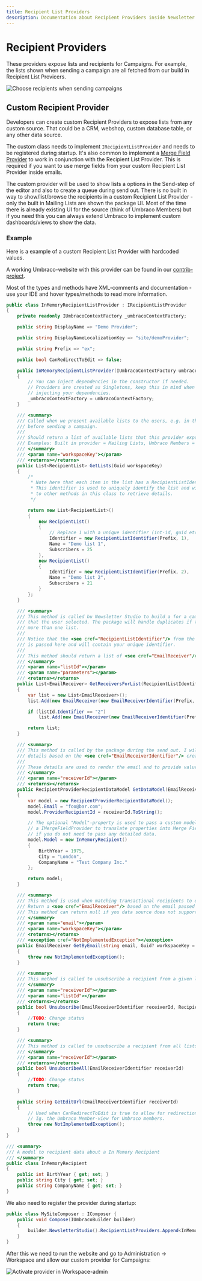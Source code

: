 ```yaml
---
title: Recipient List Providers
description: Documentation about Recipient Providers inside Newsletter Studio
---
```

# Recipient Providers
These providers expose lists and recipients for Campaigns. For example, the lists shown when sending a campaign are all fetched from our build in Recipient List Provicers.

![Choose recipients when sending campaigns](/media/campaigns-choose-recipients.png)

## Custom Recipient Provider
Developers can create custom Recipient Providers to expose lists from any custom source. That could be a CRM, webshop, custom database table, or any other data source.

The custom class needs to implement `IRecipientListProvider` and needs to be registered during startup. It's also common to implement a [Merge Field Provider](../develop/merge-field-providers.md) to work in conjunction with the Recipient List Provider. This is required if you want to use merge fields from your custom Recipient List Provider inside emails.

The custom provider will be used to show lists a options in the Send-step of the editor and also to create a queue during send out. There is no built in way to show/list/browse the recipients in a custom Recipient List Provider - only the built in Mailing Lists are shown the package UI. Most of the time there is already existing UI for the source (think of Umbraco Members) but if you need this you can always extend Umbraco to implement custom dashboards/views to show the data.

### Example
Here is a example of a custom Recipient List Provider with hardcoded values.

A working Umbraco-website with this provider can be found in our [contrib-project](https://github.com/enkelmedia/NewsletterStudioContrib/tree/master/Newsletter%20Studio%20V12/Extensions-Demos).

Most of the types and methods have XML-comments and documentation - use your IDE and hover types/methods to read more information.

```csharp
public class InMemoryRecipientListProvider : IRecipientListProvider
{
    private readonly IUmbracoContextFactory _umbracoContextFactory;

    public string DisplayName => "Demo Provider";

    public string DisplayNameLocalizationKey => "site/demoProvider";

    public string Prefix => "ex";

    public bool CanRedirectToEdit => false;

    public InMemoryRecipientListProvider(IUmbracoContextFactory umbracoContextFactory)
    {
        // You can inject dependencies in the constructor if needed.
        // Providers are created as Singletons, keep this in mind when
        // injecting your dependencies.
        _umbracoContextFactory = umbracoContextFactory;
    }

    /// <summary>
    /// Called when we present available lists to the users, e.g. in the last step
    /// before sending a campaign.
    /// 
    /// Should return a list of available lists that this provider exposes.
    /// Examples: Built in provider = Mailing Lists, Umbraco Members = List of groups
    /// </summary>
    /// <param name="workspaceKey"></param>
    /// <returns></returns>
    public List<RecipientList> GetLists(Guid workspaceKey)
    {
        /*
         * Note here that each item in the list has a RecipientListIdentifier
         * This identifier is used to uniquely identify the list and will be passed
         * to other methods in this class to retrieve details.
         */

        return new List<RecipientList>()
        {
            new RecipientList()
            {
                // Replace 1 with a unique identifier (int-id, guid etc) of your list.
                Identifier = new RecipientListIdentifier(Prefix, 1), 
                Name = "Demo list 1",
                Subscribers = 25
            },
            new RecipientList()
            {
                Identifier = new RecipientListIdentifier(Prefix, 2),
                Name = "Demo list 2",
                Subscribers = 21
            }
        };
    }

    /// <summary>
    /// This method is called bu Newsletter Studio to build a for a campaign based on the lists
    /// that the user selected. The package will handle duplicates if the same email is present in
    /// more than one list.
    ///
    /// Notice that the <see cref="RecipientListIdentifier"/> from the <see cref="GetLists"/>-method
    /// is passed here and will contain your unique identifier.
    ///
    /// This method should return a list of <see cref="EmailReceiver"/> that will be used to build the queue.
    /// </summary>
    /// <param name="listId"></param>
    /// <param name="parameters"></param>
    /// <returns></returns>
    public List<EmailReceiver> GetReceiversForList(RecipientListIdentifier listId, GetReceiversForListParams parameters)
    {
        var list = new List<EmailReceiver>();
        list.Add(new EmailReceiver(new EmailReceiverIdentifier(Prefix, 1), "foo@bar.com", "Foo Bar"));

        if (listId.Identifier == "2")
            list.Add(new EmailReceiver(new EmailReceiverIdentifier(Prefix, 2), "foo2@bar.com", "Foo Bar"));

        return list;
    }

    /// <summary>
    /// This method is called by the package during the send out. I will be called one time for each recipient to get the
    /// details based on the <see cref="EmailReceiverIdentifier"/> created in the <see cref="GetReceiversForList"/>-method.
    ///
    /// These details are used to render the email and to provide values for any <see cref="ICampaignEmailMergeFieldProvider"/>.
    /// </summary>
    /// <param name="receiverId"></param>
    /// <returns></returns>
    public RecipientProviderRecipientDataModel GetDataModel(EmailReceiverIdentifier receiverId)
    {
        var model = new RecipientProviderRecipientDataModel();
        model.Email = "foo@bar.com";
        model.ProviderRecipientId = receiverId.ToString();

        // The optional "Model"-property is used to pass a custom model that can be used inside 
        // a IMergeFieldProvider to translate properties into Merge Fields. Leave this as null
        // if you do not need to pass any detailed data.
        model.Model = new InMemoryRecipient()
        {
            BirthYear = 1975,
            City = "London",
            CompanyName = "Test Company Inc."
        };

        return model;
    }

    /// <summary>
    /// This method is used when matching transactional recipients to existing recipients in the system.
    /// Return a <see cref="EmailReceiver"/> based on the email passed in.
    /// This method can return null if you data source does not support to query by email.
    /// </summary>
    /// <param name="email"></param>
    /// <param name="workspaceKey"></param>
    /// <returns></returns>
    /// <exception cref="NotImplementedException"></exception>
    public EmailReceiver GetByEmail(string email, Guid? workspaceKey = null)
    {
        throw new NotImplementedException();
    }

    /// <summary>
    /// This method is called to unsubscribe a recipient from a given list.
    /// </summary>
    /// <param name="receiverId"></param>
    /// <param name="listId"></param>
    /// <returns></returns>
    public bool Unsubscribe(EmailReceiverIdentifier receiverId, RecipientListIdentifier listId)
    {
        //TODO: Change status
        return true;
    }

    /// <summary>
    /// This method is called to unsubscribe a recipient from all lists in the provider.
    /// </summary>
    /// <param name="receiverId"></param>
    /// <returns></returns>
    public bool UnsubscribeAll(EmailReceiverIdentifier receiverId)
    {
        //TODO: Change status
        return true;
    }

    public string GetEditUrl(EmailReceiverIdentifier receiverId)
    {
        // Used when CanRedirectToEdit is true to allow for redirection to a edit-view. 
        // Ig. the Umbraco Member-view for Umbraco members.
        throw new NotImplementedException();
    }
}

/// <summary>
/// A model to recipient data about a In Memory Recipient
/// </summary>
public class InMemoryRecipient
{
    public int BirthYear { get; set; }
    public string City { get; set; }
    public string CompanyName { get; set; }
}
```

We also need to register the provider during startup:

```csharp
public class MySiteComposer : IComposer {
    public void Compose(IUmbracoBuilder builder)
    {
        builder.NewsletterStudio().RecipientListProviders.Append<InMemoryRecipientListProvider>();
    }
}

```

After this we need to run the website and go to Administration -> Workspace and allow our custom provider for Campaigns:

![Activate provider in Workspace-admin](/media/develop--administration-workspace-recipient-list-providers.png)

